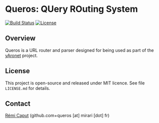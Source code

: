 # Queros: QUery ROuting System

[![Build Status](https://img.shields.io/github/actions/workflow/status/r3c/queros/validate.yml?branch=master)](https://github.com/r3c/queros/actions)
[![License](https://img.shields.io/github/license/r3c/queros.svg)](https://opensource.org/licenses/MIT)

## Overview

Queros is a URL router and parser designed for being used as part of the
[yAronet](https://github.com/r3c/yaronet) project.

## License

This project is open-source and released under MIT licence. See file
`LICENSE.md` for details.

## Contact

[Rémi Caput](http://remi.caput.fr/) (github.com+queros [at] mirari [dot] fr)
